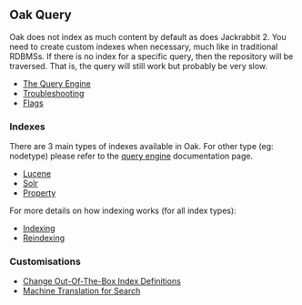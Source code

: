 <!--
   Licensed to the Apache Software Foundation (ASF) under one or more
   contributor license agreements.  See the NOTICE file distributed with
   this work for additional information regarding copyright ownership.
   The ASF licenses this file to You under the Apache License, Version 2.0
   (the "License"); you may not use this file except in compliance with
   the License.  You may obtain a copy of the License at

       http://www.apache.org/licenses/LICENSE-2.0

   Unless required by applicable law or agreed to in writing, software
   distributed under the License is distributed on an "AS IS" BASIS,
   WITHOUT WARRANTIES OR CONDITIONS OF ANY KIND, either express or implied.
   See the License for the specific language governing permissions and
   limitations under the License.
  -->

## Oak Query

Oak does not index as much content by default as does Jackrabbit
2. You need to create custom indexes when necessary, much like in
traditional RDBMSs. If there is no index for a specific query, then
the repository will be traversed. That is, the query will still work
but probably be very slow.

* [The Query Engine](./query-engine.html)
* [Troubleshooting](./query-troubleshooting.html)
* [Flags](./flags.html)

### Indexes

There are 3 main types of indexes available in Oak. For other type
(eg: nodetype) please refer to the [query engine](./query-engine.html)
documentation page.

* [Lucene](./lucene.html)
* [Solr](./solr.html)
* [Property](./property-index.html)

For more details on how indexing works (for all index types):

* [Indexing](indexing.html) 
* [Reindexing](indexing.html#Reindexing)

### Customisations

* [Change Out-Of-The-Box Index Definitions](./ootb-index-change.html)
* [Machine Translation for Search](./search-mt.html)


